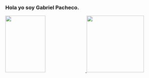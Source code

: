 ### Hola yo soy Gabriel Pacheco.

<div>
  <a href = "https://developer-gp.web.app" >
    <img height= "180em" width= "50%" src="https://github-readme-stats.vercel.app/api?username=GabriePacheco&show_icons=true" >
    <img height= "180em" widht ="50%" src="https://github-readme-stats.vercel.app/api/top-langs?username=anuraghazra&layout=compact">
    
</div>
